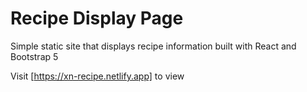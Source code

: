 # Recipe Display Page

Simple static site that displays recipe information built with React and Bootstrap 5

Visit [https://xn-recipe.netlify.app] to view
